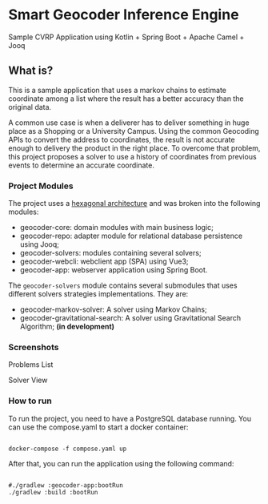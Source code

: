 # Smart Geocoder Inference Engine

Sample CVRP Application using Kotlin + Spring Boot + Apache Camel + Jooq

## What is?

This is a sample application that uses a markov chains to estimate coordinate among a list where the result has a better accuracy than the original data.

A common use case is when a deliverer has to deliver something in huge place as a Shopping or a University Campus. Using the common Geocoding APIs to convert the address to coordinates, the result is not accurate enough to delivery the product in the right place. To overcome that problem, this project proposes a solver to use a history of coordinates from previous events to determine an accurate coordinate.

### Project Modules

The project uses a [hexagonal architecture](https://jmgarridopaz.github.io/content/articles.html) and was broken into the following modules:

* geocoder-core: domain modules with main business logic;
* geocoder-repo: adapter module for relational database persistence using Jooq;
* geocoder-solvers: modules containing several solvers;
* geocoder-webcli: webclient app (SPA) using Vue3;
* geocoder-app: webserver application using Spring Boot.

The `geocoder-solvers` module contains several submodules that uses different solvers strategies implementations. They are:

* geocoder-markov-solver: A solver using Markov Chains;
* geocoder-gravitational-search: A solver using Gravitational Search Algorithm; **(in development)**

### Screenshots

Problems List

Solver View

### How to run

To run the project, you need to have a PostgreSQL database running. You can use the compose.yaml to start a docker container:

```shell

docker-compose -f compose.yaml up

```

After that, you can run the application using the following command:

```shell

#./gradlew :geocoder-app:bootRun
./gradlew :build :bootRun

```
